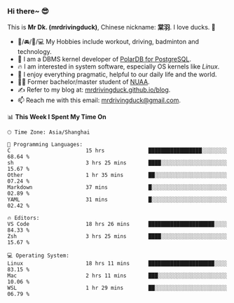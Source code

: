 ### Hi there~ 😎

This is **Mr Dk. (mrdrivingduck)**, Chinese nickname: **棠羽**. I love ducks. 🦆

- 💪/🚘/🏸/💻 My Hobbies include workout, driving, badminton and technology.
- 🍊 I am a DBMS kernel developer of [PolarDB for PostgreSQL](https://github.com/ApsaraDB/PolarDB-for-PostgreSQL).
- 🔥 I am interested in system software, especially OS kernels like *Linux*.
- 🔧 I enjoy everything pragmatic, helpful to our daily life and the world.
- 👨‍🎓 Former bachelor/master student of [NUAA](https://en.wikipedia.org/wiki/Nanjing_University_of_Aeronautics_and_Astronautics).
- ✍ Refer to my blog at: [mrdrivingduck.github.io/blog](https://mrdrivingduck.github.io/blog/).
- 📫 Reach me with this email: [mrdrivingduck@gmail.com](mailto:mrdrivingduck@gmail.com).

<!--START_SECTION:waka-->
📊 **This Week I Spent My Time On** 

```text
🕑︎ Time Zone: Asia/Shanghai

💬 Programming Languages: 
C                        15 hrs              █████████████████░░░░░░░░   68.64 % 
sh                       3 hrs 25 mins       ████░░░░░░░░░░░░░░░░░░░░░   15.67 % 
Other                    1 hr 35 mins        ██░░░░░░░░░░░░░░░░░░░░░░░   07.24 % 
Markdown                 37 mins             █░░░░░░░░░░░░░░░░░░░░░░░░   02.89 % 
YAML                     31 mins             █░░░░░░░░░░░░░░░░░░░░░░░░   02.42 % 

🔥 Editors: 
VS Code                  18 hrs 26 mins      █████████████████████░░░░   84.33 % 
Zsh                      3 hrs 25 mins       ████░░░░░░░░░░░░░░░░░░░░░   15.67 % 

💻 Operating System: 
Linux                    18 hrs 11 mins      █████████████████████░░░░   83.15 % 
Mac                      2 hrs 11 mins       ███░░░░░░░░░░░░░░░░░░░░░░   10.06 % 
WSL                      1 hr 29 mins        ██░░░░░░░░░░░░░░░░░░░░░░░   06.79 % 
```


<!--END_SECTION:waka-->

<!-- ![Mr Dk.'s GitHub Stats](https://github-readme-stats.vercel.app/api?username=mrdrivingduck&count_private&show_icons=true&theme=buefy) -->

<!-- ![Most Used Languages](https://github-readme-stats.vercel.app/api/top-langs/?username=mrdrivingduck&exclude_repo=mips32-CPU,snort-tcp-socket&theme=buefy&layout=compact&langs_count=10) -->


<!--
**mrdrivingduck/mrdrivingduck** is a ✨ _special_ ✨ repository because its `README.md` (this file) appears on your GitHub profile.

Here are some ideas to get you started:

- 🔭 I’m currently working on ...
- 🌱 I’m currently learning ...
- 👯 I’m looking to collaborate on ...
- 🤔 I’m looking for help with ...
- 💬 Ask me about ...
- 📫 How to reach me: ...
- 😄 Pronouns: ...
- ⚡ Fun fact: ...
-->
